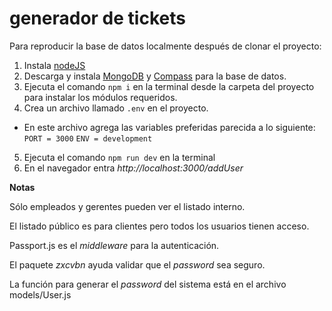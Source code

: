 # generador de tickets
Para reproducir la base de datos localmente después de clonar el proyecto:

1) Instala [nodeJS](https://nodejs.org/es/)
2) Descarga y instala [MongoDB](https://docs.mongodb.com/manual/installation/) y  [Compass](https://www.mongodb.com/download-center?jmp=hero#compass) para la base de datos.
3) Ejecuta el comando `npm i` en la terminal desde la carpeta del proyecto para instalar los módulos requeridos.
4) Crea un archivo llamado `.env` en el proyecto.
- En este archivo agrega las variables preferidas parecida a lo siguiente:
`PORT = 3000`
`ENV = development`
5)  Ejecuta el comando `npm run dev` en la terminal
6) En el navegador entra *http://localhost:3000/addUser*


**Notas**

Sólo empleados y gerentes pueden ver el listado interno.

El listado público es para clientes pero todos los usuarios tienen acceso. 

Passport.js es el *middleware* para la autenticación.

El paquete *zxcvbn* ayuda validar que el *password* sea seguro.

La función para generar el *password* del sistema está en el archivo models/User.js
